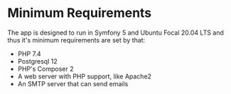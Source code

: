 # Minimum Requirements

The app is designed to run in Symfony 5 and Ubuntu Focal 20.04 LTS and thus it's minimum requirements are set by that:

* PHP 7.4
* Postgresql 12
* PHP's Composer 2
* A web server with PHP support, like Apache2
* An SMTP server that can send emails

